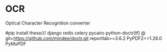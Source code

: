 # OCR
 Optical Character Recognition converter

#pip install these///
django
redis
celery
pycairo
python-doctr[tf] @ git+https://github.com/mindee/doctr.git
reportlab>=3.6.2
PyPDF2==1.26.0
PyMuPDF
